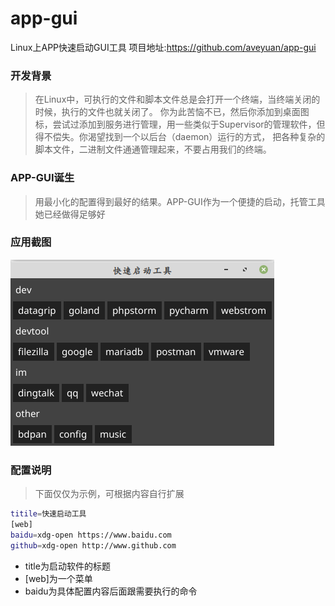 # app-gui
Linux上APP快速启动GUI工具
项目地址:https://github.com/aveyuan/app-gui
### 开发背景
>在Linux中，可执行的文件和脚本文件总是会打开一个终端，当终端关闭的时候，执行的文件也就关闭了。
你为此苦恼不已，然后你添加到桌面图标，尝试过添加到服务进行管理，用一些类似于Supervisor的管理软件，但得不偿失。你渴望找到一个以后台（daemon）运行的方式，
把各种复杂的脚本文件，二进制文件通通管理起来，不要占用我们的终端。

### APP-GUI诞生
>用最小化的配置得到最好的结果。APP-GUI作为一个便捷的启动，托管工具她已经做得足够好


### 应用截图
![avatar](./img/soft.png)
### 配置说明
>下面仅仅为示例，可根据内容自行扩展
```bash
titile=快速启动工具
[web]
baidu=xdg-open https://www.baidu.com
github=xdg-open http://www.github.com

```
- title为启动软件的标题
- [web]为一个菜单
- baidu为具体配置内容后面跟需要执行的命令



